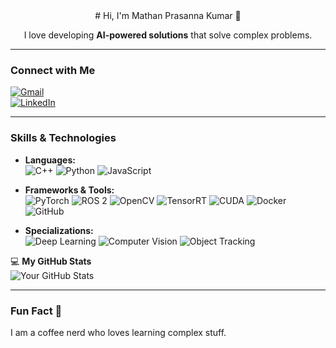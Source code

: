 <div align="center">
# Hi, I'm Mathan Prasanna Kumar 👋

I love developing **AI-powered solutions** that solve complex problems.
</div>

---

### Connect with Me
[![Gmail](https://img.shields.io/badge/-Gmail-EA4335?style=flat&logo=gmail&logoColor=white)](mailto:mathanprasannakumar44@gmail.com)  
[![LinkedIn](https://img.shields.io/badge/-LinkedIn-0077B5?style=flat&logo=linkedin&logoColor=white)](https://www.linkedin.com/in/mathan-prasanna-kumar-s-338821283)

---

### Skills & Technologies

- **Languages:**  
  ![C++](https://img.shields.io/badge/-C++-00599C?style=flat&logo=c%2B%2B&logoColor=white)                             ![Python](https://img.shields.io/badge/-Python-3776AB?style=flat&logo=python&logoColor=white)   ![JavaScript](https://img.shields.io/badge/-JavaScript-F7DF1E?style=flat&logo=javascript&logoColor=black)

- **Frameworks & Tools:**  
  ![PyTorch](https://img.shields.io/badge/-PyTorch-EE4C2C?style=flat&logo=pytorch&logoColor=white)  ![ROS 2](https://img.shields.io/badge/-ROS%202-22314E?style=flat&logo=ros&logoColor=white)   ![OpenCV](https://img.shields.io/badge/-OpenCV-5C3D6B?style=flat&logo=opencv&logoColor=white)   ![TensorRT](https://img.shields.io/badge/-TensorRT-FF6F00?style=flat&logo=nvidia&logoColor=white)   ![CUDA](https://img.shields.io/badge/-CUDA-76B900?style=flat&logo=nvidia&logoColor=white)   ![Docker](https://img.shields.io/badge/-Docker-2496ED?style=flat&logo=docker&logoColor=white)   ![GitHub](https://img.shields.io/badge/-GitHub-181717?style=flat&logo=github&logoColor=white)


- **Specializations:**  
  ![Deep Learning](https://img.shields.io/badge/-Deep%20Learning-FF6F00?style=flat&logo=nvidia&logoColor=white)  ![Computer Vision](https://img.shields.io/badge/-Computer%20Vision-5C3D6B?style=flat&logo=opencv&logoColor=white)  ![Object Tracking](https://img.shields.io/badge/-Tracking-76B900?style=flat&logo=google&logoColor=white)


💻 **My GitHub Stats**  
![Your GitHub Stats](https://github-readme-stats.vercel.app/api?username=YOUR_GITHUB_USERNAME&show_icons=true&hide_title=true&count_private=true&hide=prs&theme=tokyonight)

---

### Fun Fact 🤔

I am a coffee nerd who loves learning complex stuff.

